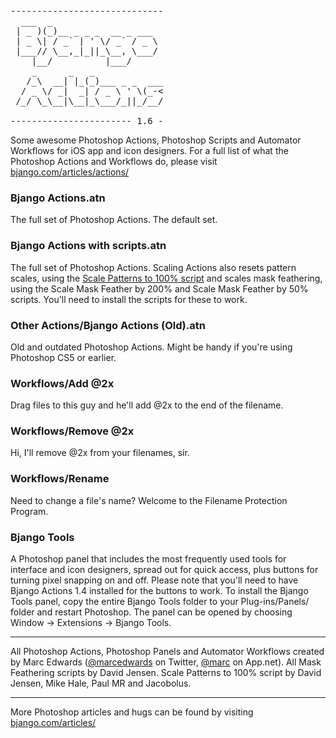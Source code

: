 <pre>-----------------------------
  ___  _                    
 | _ )(_)__ _ _ _  __ _ ___ 
 | _ \| / _` | ' \/ _` / _ \
 |___// \__,_|_||_\__, \___/
    |__/          |___/     
    _      _   _             
   /_\  __| |_(_)___ _ _  ___
  / _ \/ _|  _| / _ \ ' \(_-<
 /_/ \_\__|\__|_\___/_||_/__/

----------------------- 1.6 -</pre>

Some awesome Photoshop Actions, Photoshop Scripts and Automator Workflows for iOS app and icon designers. For a full list of what the Photoshop Actions and Workflows do, please visit [bjango.com/articles/actions/](http://bjango.com/articles/actions/)

### Bjango Actions.atn
The full set of Photoshop Actions. The default set.

### Bjango Actions with scripts.atn
The full set of Photoshop Actions. Scaling Actions also resets pattern scales, using the [Scale Patterns to 100% script](http://bjango.com/articles/scalepatternsto100/) and scales mask feathering, using the Scale Mask Feather by 200% and Scale Mask Feather by 50% scripts. You'll need to install the scripts for these to work.

### Other Actions/Bjango Actions (Old).atn
Old and outdated Photoshop Actions. Might be handy if you're using Photoshop CS5 or earlier.

### Workflows/Add @2x
Drag files to this guy and he'll add @2x to the end of the filename.

### Workflows/Remove @2x
Hi, I'll remove @2x from your filenames, sir.

### Workflows/Rename
Need to change a file's name? Welcome to the Filename Protection Program.

### Bjango Tools
A Photoshop panel that includes the most frequently used tools for interface and icon designers, spread out for quick access, plus buttons for turning pixel snapping on and off. Please note that you'll need to have Bjango Actions 1.4 installed for the buttons to work. To install the Bjango Tools panel, copy the entire Bjango Tools folder to your Plug-ins/Panels/ folder and restart Photoshop. The panel can be opened by choosing Window → Extensions → Bjango Tools.

-----------------------------

All Photoshop Actions, Photoshop Panels and Automator Workflows created by Marc Edwards ([@marcedwards](http://twitter.com/marcedwards) on Twitter, [@marc](http://alpha.app.net/marc) on App.net).
All Mask Feathering scripts by David Jensen. Scale Patterns to 100% script by David Jensen, Mike Hale, Paul MR and Jacobolus.

-----------------------------

More Photoshop articles and hugs can be found by visiting [bjango.com/articles/](http://bjango.com/articles/)